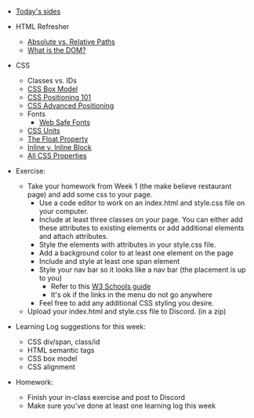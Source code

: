 * [Today's sides](https://docs.google.com/presentation/d/1Cw5dywkMSSx6haSo7BXqiF7f5z8wzzi0cSqX2LaHoo8/edit?usp=sharing)

* HTML Refresher
    * [Absolute vs. Relative Paths](https://www.coffeecup.com/help/articles/absolute-vs-relative-pathslinks/)
    * [What is the DOM?](https://css-tricks.com/dom/)
* CSS
    * Classes vs. IDs
	* [CSS Box Model](http://css-tricks.com/the-css-box-model/)
	* [CSS Positioning 101](http://alistapart.com/article/css-positioning-101)
    * [CSS Advanced Positioning](https://internetingishard.com/html-and-css/advanced-positioning/)
    * Fonts
        * [Web Safe Fonts](https://websitesetup.org/web-safe-fonts-html-css/)
    * [CSS Units](https://www.w3schools.com/cssref/css_units.asp)
    * [The Float Property](https://www.w3schools.com/css/css_float.asp)
    * [Inline v. Inline Block](https://alligator.io/css/display-inline-vs-inline-block/)
    * [All CSS Properties](https://www.w3schools.com/cssref/)

* Exercise:
    * Take your homework from Week 1 (the make believe restaurant page) and add some css to your page.
        * Use a code editor to work on an index.html and style.css file on your computer.
        * Include at least three classes on your page. You can either add these attributes to existing elements or add additional elements and attach attributes.
        * Style the elements with attributes in your style.css file.
        * Add a background color to at least one element on the page
        * Include and style at least one span element
        * Style your nav bar so it looks like a nav bar (the placement is up to you)
            * Refer to this [W3 Schools guide](https://www.w3schools.com/css/css_navbar.asp)
            * It's ok if the links in the menu do not go anywhere
        * Feel free to add any additional CSS styling you desire.
    * Upload your index.html and style.css file to Discord. (in a zip)

* Learning Log suggestions for this week:
    * CSS div/span, class/id
    * HTML semantic tags
    * CSS box model
    * CSS alignment
    
* Homework:
    * Finish your in-class exercise and post to Discord
    * Make sure you've done at least one learning log this week
